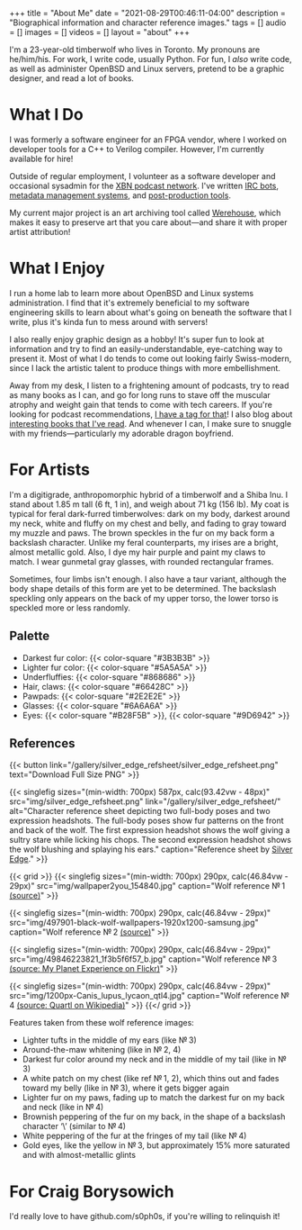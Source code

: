 +++
title = "About Me"
date = "2021-08-29T00:46:11-04:00"
description = "Biographical information and character reference images."
tags = []
audio = []
images = []
videos = []
layout = "about"
+++

I'm a 23-year-old timberwolf who lives in Toronto.  My pronouns are he/him/his.  For work, I write code, usually Python.  For fun, I _also_ write code, as well as administer OpenBSD and Linux servers, pretend to be a graphic designer, and read a lot of books.

<!--more-->

# What I Do

I was formerly a software engineer for an FPGA vendor, where I worked on developer tools for a C++ to Verilog compiler.  However, I'm currently available for hire!

Outside of regular employment, I volunteer as a software developer and occasional sysadmin for the [XBN podcast network][xbn].  I've written [IRC bots][xana], [metadata management systems][gelo], and [post-production tools][postshow].

My current major project is an art archiving tool called [Werehouse](https://github.com/s0ph0s-2/werehouse), which makes it easy to preserve art that you care about—and share it with proper artist attribution!


# What I Enjoy

I run a home lab to learn more about OpenBSD and Linux systems administration.  I find that it's extremely beneficial to my software engineering skills to learn about what's going on beneath the software that I write, plus it's kinda fun to mess around with servers!

I also really enjoy graphic design as a hobby!  It's super fun to look at information and try to find an easily-understandable, eye-catching way to present it.  Most of what I do tends to come out looking fairly Swiss-modern, since I lack the artistic talent to produce things with more embellishment.

Away from my desk, I listen to a frightening amount of podcasts, try to read as many books as I can, and go for long runs to stave off the muscular atrophy and weight gain that tends to come with tech careers.  If you're looking for podcast recommendations, [I have a tag for that][podcast-recommendations]!  I also blog about [interesting books that I've read][books].  And whenever I can, I make sure to snuggle with my friends—particularly my adorable dragon boyfriend.


# For Artists

I'm a digitigrade, anthropomorphic hybrid of a timberwolf and a Shiba Inu.  I stand about 1.85 m tall (6 ft, 1 in), and weigh about 71 kg (156 lb).  My coat is typical for feral dark-furred timberwolves: dark on my body, darkest around my neck, white and fluffy on my chest and belly, and fading to gray toward my muzzle and paws.  The brown speckles in the fur on my back form a backslash character.  Unlike my feral counterparts, my irises are a bright, almost metallic gold.  Also, I dye my hair purple and paint my claws to match.  I wear gunmetal gray glasses, with rounded rectangular frames.

Sometimes, four limbs isn't enough.  I also have a taur variant, although the body shape details of this form are yet to be determined.  The backslash speckling only appears on the back of my upper torso, the lower torso is speckled more or less randomly.

## Palette

* Darkest fur color: {{< color-square "#3B3B3B" >}}
* Lighter fur color: {{< color-square "#5A5A5A" >}}
* Underfluffies: {{< color-square "#868686" >}}
* Hair, claws: {{< color-square "#66428C" >}}
* Pawpads: {{< color-square "#2E2E2E" >}}
* Glasses: {{< color-square "#6A6A6A" >}}
* Eyes: {{< color-square "#B28F5B" >}}, {{< color-square "#9D6942" >}}

## References

{{< button link="/gallery/silver_edge_refsheet/silver_edge_refsheet.png" text="Download Full Size PNG" >}}

{{< singlefig
	sizes="(min-width: 700px) 587px, calc(93.42vw - 48px)"
	src="img/silver_edge_refsheet.png"
	link="/gallery/silver_edge_refsheet/"
	alt="Character reference sheet depicting two full-body poses and two expression headshots.  The full-body poses show fur patterns on the front and back of the wolf.  The first expression headshot shows the wolf giving a sultry stare while licking his chops.  The second expression headshot shows the wolf blushing and splaying his ears."
	caption="Reference sheet by [Silver Edge](https://furaffinity.net/user/silveredge)."
	>}}

{{< grid >}}
{{< singlefig
	sizes="(min-width: 700px) 290px, calc(46.84vw - 29px)"
	src="img/wallpaper2you_154840.jpg"
	caption="Wolf reference № 1 [(source)](https://www.desktopbackground.org/wallpaper/other-leader-white-quotes-timber-lone-wolf-pack-wolves-black-710373)"
	>}}

{{< singlefig
	sizes="(min-width: 700px) 290px, calc(46.84vw - 29px)"
	src="img/497901-black-wolf-wallpapers-1920x1200-samsung.jpg"
	caption="Wolf reference № 2 [(source)](https://wallpapersafari.com/w/DW6riz)"
	>}}

{{< singlefig
	sizes="(min-width: 700px) 290px, calc(46.84vw - 29px)"
	src="img/49846223821_1f3b5f6f57_b.jpg"
	caption="Wolf reference № 3 [(source: My Planet Experience on Flickr)](https://www.flickr.com/photos/myplanetexperience/49846223821)"
	>}}

{{< singlefig
	sizes="(min-width: 700px) 290px, calc(46.84vw - 29px)"
	src="img/1200px-Canis_lupus_lycaon_qtl4.jpg"
	caption="Wolf reference № 4 [(source: Quartl on Wikipedia)](https://en.wikipedia.org/wiki/File:Canis_lupus_lycaon_qtl4.jpg)"
	>}}
{{</ grid >}}

Features taken from these wolf reference images:

* Lighter tufts in the middle of my ears (like № 3)
* Around-the-maw whitening (like in № 2, 4)
* Darkest fur color around my neck and in the middle of my tail (like in № 3)
* A white patch on my chest (like ref № 1, 2), which thins out and fades toward my belly (like in № 3), where it gets bigger again
* Lighter fur on my paws, fading up to match the darkest fur on my back and neck (like in № 4)
* Brownish peppering of the fur on my back, in the shape of a backslash character ‘\’ (similar to № 4)
* White peppering of the fur at the fringes of my tail (like № 4)
* Gold eyes, like the yellow in № 3, but approximately 15% more saturated and with almost-metallic glints


# For Craig Borysowich

I'd really love to have github.com/s0ph0s, if you're willing to relinquish it!


[xbn]: https://xbn.fm/
[xana]: https://github.com/s0ph0s-2/Showbot/
[gelo]: https://github.com/xbnstudios/Gelo/
[postshow]: https://github.com/xbnstudios/show-scripts
[podcast-recommendations]: /tags/podcast-recommendation
[books]: /tags/book-review

